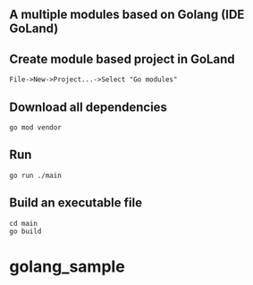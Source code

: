 ## A multiple modules based on Golang (IDE GoLand)

## Create module based project in GoLand
```
File->New->Project...->Select "Go modules"
```

## Download all dependencies
```
go mod vendor
```


## Run

```
go run ./main
```

## Build an executable file
```
cd main
go build
```
# golang_sample
